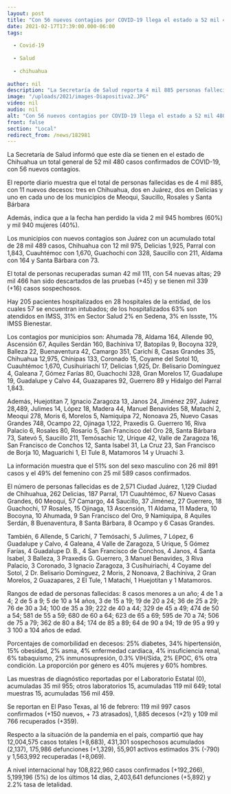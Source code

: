 ```yaml
---
layout: post
title: "Con 56 nuevos contagios por COVID-19 llega el estado a 52 mil 480 casos"
date: 2021-02-17T17:39:00.000-06:00
tags:
  
  - Covid-19
  
  - Salud
  
  - chihuahua
  
author: nil
description: "La Secretaría de Salud reporta 4 mil 885 personas fallecidas, con 11 nuevos decesos: 3 en Chihuahua, 2 en Juárez, 2 en Delicias, 1 en Meoqui, 1 en Saucillo, 1 en Rosales y 1 en Santa Bárbara "
image: "/uploads/2021/images-Diapositiva2.JPG"
video: nil
audio: nil
alt: "Con 56 nuevos contagios por COVID-19 llega el estado a 52 mil 480 casos"
front: false
section: "Local"
redirect_from: /news/182981
---
```


La Secretaría de Salud informó que este día se tienen en el estado de Chihuahua un total general de 52 mil 480 casos confirmados de COVID-19, con 56 nuevos contagios.

El reporte diario muestra que el total de personas fallecidas es de 4 mil 885, con 11 nuevos decesos: tres en Chihuahua, dos en Juárez, dos en Delicias y uno en cada uno de los municipios de Meoqui, Saucillo, Rosales y  Santa Bárbara 

Además, indica que a la fecha han perdido la vida 2 mil 945 hombres (60%) y mil 940 mujeres (40%).

Los municipios con nuevos contagios son Juárez con un acumulado total de 28  mil 489 casos, Chihuahua con 12 mil 975, Delicias 1,925, Parral con 1,843, Cuauhtémoc con 1,670, Guachochi con 328, Saucillo con 211, Aldama con 164 y Santa Bárbara con 73.

El total de personas recuperadas suman 42 mil 111, con 54 nuevas altas; 29 mil 466 han sido descartados de las pruebas (+45) y se tienen mil 339 (+16) casos sospechosos.

Hay 205 pacientes hospitalizados en 28 hospitales de la entidad, de los cuales 57 se encuentran intubados; de los hospitalizados 63% son atendidos en IMSS, 31% en Sector Salud 2% en Sedena, 3% en Issste, 1% IMSS Bienestar.

Los contagios por municipios son: Ahumada 78, Aldama 164, Allende 90, Ascensión 67, Aquiles Serdán 160, Bachíniva 17, Batopilas 9, Bocoyna 329, Balleza 22, Buenaventura 42, Camargo 351, Carichí 8, Casas Grandes 35, Chihuahua 12,975, Chínipas 133, Coronado 15, Coyame del Sotol 10, Cuauhtémoc 1,670, Cusihuiriachí 17, Delicias 1,925, Dr. Belisario Domínguez 4, Galeana 7, Gómez Farías 80, Guachochi 328, Gran Morelos 17, Guadalupe 19, Guadalupe y Calvo 44, Guazapares 92, Guerrero 89 y Hidalgo del Parral 1,843.

Además,  Huejotitan 7, Ignacio Zaragoza 13, Janos 24, Jiménez 297, Juárez 28,489, Julimes 14, López 18, Madera 44, Manuel Benavides 58, Matachí 2, Meoqui 278, Moris 6, Morelos 5, Namiquipa 72, Nonoava 25, Nuevo Casas Grandes 748, Ocampo 22, Ojinaga 1,122, Praxedis G. Guerrero 16, Riva Palacio 6, Rosales 80, Rosario 5, San Francisco del Oro 28, Santa Bárbara 73, Satevó 5, Saucillo 211, Temósachic 12, Urique 42, Valle de Zaragoza 16, San Francisco de Conchos 12, Santa Isabel 31, La Cruz 23, San Francisco de Borja 10, Maguarichi 1, El Tule 8, Matamoros 14 y Uruachi 3.

La información muestra que el 51% son del sexo masculino con 26 mil 891 casos y el 49% del femenino con 25 mil 589 casos confirmados.

El número de personas fallecidas es de 2,571 Ciudad Juárez, 1,129 Ciudad de Chihuahua, 262 Delicias, 187 Parral, 171 Cuauhtémoc, 67 Nuevo Casas Grandes, 60 Meoqui, 57 Camargo, 44 Saucillo, 37 Jiménez, 27 Guerrero, 18 Guachochi, 17 Rosales, 15 Ojinaga, 13 Ascensión, 11 Aldama, 11 Madera, 10 Bocoyna, 10 Ahumada, 9 San Francisco del Oro, 9 Namiquipa, 8 Aquiles Serdán, 8 Buenaventura, 8 Santa Bárbara, 8 Ocampo y 6 Casas Grandes.

También, 6 Allende, 5 Carichí, 7 Temósachi, 5  Julimes, 7 López, 6 Guadalupe y Calvo, 4 Galeana, 4 Valle de Zaragoza, 5 Urique, 5 Gómez Farías, 4  Guadalupe D. B., 4 San Francisco de Conchos, 4 Janos, 4 Santa Isabel, 3 Balleza, 3 Praxedis G. Guerrero, 3 Manuel Benavides, 3 Riva Palacio, 3 Coronado, 3 Ignacio Zaragoza, 3 Cusihuiriachi, 4 Coyame del Sotol, 2 Dr. Belisario Domínguez, 2 Moris, 2 Nonoava, 2 Bachíniva, 2 Gran Morelos, 2 Guazapares, 2 El Tule, 1 Matachí, 1 Huejotitan y 1 Matamoros.

Rangos de edad de personas fallecidas: 8 casos menores a un año; 4 de 1 a 4; 2 de 5 a 9; 5 de 10 a 14 años, 3 de 15 a 19; 19 de 20 a 24; 36 de 25 a 29; 76 de 30 a 34; 100 de 35 a 39; 222 de 40 a 44; 329 de 45 a 49; 474 de 50 a 54; 581 de 55 a 59; 680 de 60 a 64; 623 de 65 a 69; 595 de 70 a 74; 506 de 75 a 79; 362 de 80 a 84; 174 de 85 a 89; 64 de 90 a 94; 19 de 95 a 99 y 3 100 a 104 años de edad.

Porcentajes de comorbilidad en decesos: 25% diabetes, 34% hipertensión, 15% obesidad, 2% asma, 4% enfermedad cardiaca, 4% insuficiencia renal, 6% tabaquismo, 2% inmunosupresión, 0.3% VIH/Sida, 2% EPOC, 6% otra condición. La proporción por género es 40% mujeres y 60% hombres.

Las muestras de diagnóstico reportadas por el Laboratorio Estatal (0), acumuladas 35 mil 955; otros laboratorios 15, acumuladas 119 mil 649; total muestras 15, acumuladas 156 mil 459.

Se reportan en El Paso Texas, al 16 de febrero: 119 mil 997 casos confirmados (+150 nuevos, + 73 atrasados), 1,885 decesos (+21) y 109 mil 766 recuperados (+359).

Respecto a la situación de la pandemia en el país, compartió que hay 12,004,575 casos totales (+8,683), 431,301 sospechosos acumulados (2,137), 175,986 defunciones (+1,329), 55,901 activos estimados 3%  (-790) y 1,563,992 recuperadas (+8,069).

A nivel internacional hay 108,822,960 casos confirmados (+192,266), 5,199,196 (5%) de los últimos 14 días, 2,403,641 defunciones (+5,892) y 2.2% tasa de letalidad.